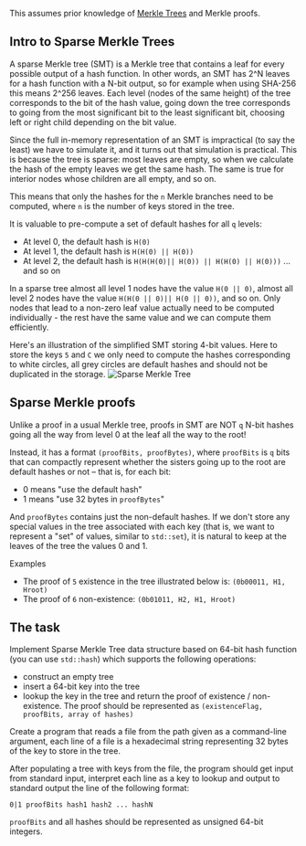 This assumes prior knowledge of [Merkle Trees](https://en.wikipedia.org/wiki/Merkle_tree) and Merkle proofs.

## Intro to Sparse Merkle Trees

A sparse Merkle tree (SMT) is a Merkle tree that contains a leaf for every possible output of a hash function. In other words, an SMT has 2^N leaves for a hash function with a N-bit output, so for example when using SHA-256 this means 2^256 leaves. Each level (nodes of the same height) of the tree corresponds to the bit of the hash value, going down the tree corresponds to going from the most significant bit to the least significant bit, choosing left or right child depending on the bit value.

Since the full in-memory representation of an SMT is impractical (to say the least) we have to simulate it, and it turns out that simulation is practical. This is because the tree is sparse: most leaves are empty, so when we calculate the hash of the empty leaves we get the same hash. The same is true for interior nodes whose children are all empty, and so on.


This means that only the hashes for the `n` Merkle branches need to be computed, where `n` is the number of keys stored in the tree.

It is valuable to pre-compute a set of default hashes for all `q` levels:

- At level 0, the default hash is `H(0)`
- At level 1, the default hash is `H(H(0) || H(0))`
- At level 2, the default hash is `H(H(H(0)|| H(0)) || H(H(0) || H(0)))`
... and so on

In a sparse tree almost all level 1 nodes have the value `H(0 || 0)`, almost all level 2 nodes have the value `H(H(0 || 0)|| H(0 || 0))`, and so on. Only nodes that lead to a non-zero leaf value actually need to be computed individually - the rest have the same value and we can compute them efficiently.

Here's an illustration of the simplified SMT storing 4-bit values. Here to store the keys `5` and `C` we only need to compute the hashes corresponding to white circles, all grey circles are default hashes and should not be duplicated in the storage.
![Sparse Merkle Tree](https://gist.githubusercontent.com/gumb0/5177820c96689a0301149a9e0b47b235/raw/fdccfc3a812cc0046d8e423e7dcdca798f01016c/SMT.jpg)

## Sparse Merkle proofs

Unlike a proof in a usual Merkle tree, proofs in SMT are NOT `q` N-bit hashes going all the way from level 0 at the leaf all the way to the root! 

Instead, it has a format `(proofBits, proofBytes)`, where  `proofBits`  is `q` bits that can compactly represent whether the sisters going up to the root are default hashes or not – that is, for each bit:

- 0 means "use the default hash"
- 1 means "use 32 bytes in `proofBytes`"

And `proofBytes` contains just the non-default hashes. If we don't store any special values in the tree associated with each key (that is, we want to represent a "set" of values, similar to `std::set`), it is natural to keep at the leaves of the tree the values 0 and 1.

Examples
- The proof of `5` existence in the tree illustrated below is: `(0b00011, H1, Hroot)`
- The proof of `6` non-existence: `(0b01011, H2, H1, Hroot)`


## The task

Implement Sparse Merkle Tree data structure based on 64-bit hash function (you can use `std::hash`) which supports the following operations:
- construct an empty tree
- insert a 64-bit key into the tree
- lookup the key in the tree and return the proof of existence / non-existence. The proof should be represented as `(existenceFlag, proofBits, array of hashes)`

Create a program that reads a file from the path given as a command-line argument, each line of a file is a hexadecimal string representing 32 bytes of the key to store in the tree.

After populating a tree with keys from the file, the program should get input from standard input, interpret each line as a key to lookup and output to standard output the line of the following format:

```
0|1 proofBits hash1 hash2 ... hashN
```

`proofBits` and all hashes should be represented as unsigned 64-bit integers.
